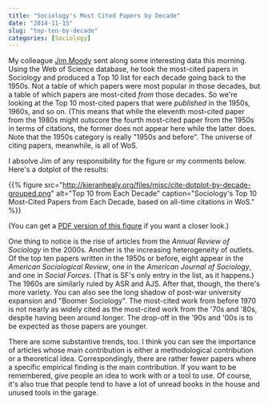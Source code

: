 ```yaml
---
title: "Sociology's Most Cited Papers by Decade"
date: "2014-11-15"
slug: "top-ten-by-decade"
categories: [Sociology]
---
```


My colleague [Jim Moody](http://www.soc.duke.edu/~jmoody77/) sent along some interesting data this morning. Using the Web of Science database, he took the most-cited papers in Sociology and produced a Top 10 list for each decade going back to the 1950s. Not a table of which papers were most popular *in* those decades, but a table of which papers are most-cited *from* those decades. So we're looking at the Top 10 most-cited papers that were *published* in the 1950s, 1960s, and so on. (This means that while the eleventh most-cited paper from the 1980s might outscore the fourth most-cited paper from the 1950s in terms of citations, the former does not appear here while the latter does. Note that the 1950s category is really "1950s and before". The universe of citing papers, meanwhile, is all of WoS.

I absolve Jim of any responsibility for the figure or my comments below. Here's a dotplot of the results:

{{% figure src="http://kieranhealy.org/files/misc/cite-dotplot-by-decade-grouped.png" alt="Top 10 from Each Decade" caption="Sociology's Top 10 Most-Cited Papers from Each Decade, based on all-time citations in WoS." %}}

(You can get a [PDF version of this figure](http://kieranhealy.org/files/misc/cite-dotplot-by-decade-grouped.pdf) if you want a closer look.) 

One thing to notice is the rise of articles from the _Annual Review of Sociology_ in the 2000s. Another is the increasing heterogeneity of outlets. Of the top ten papers written in the 1950s or before, eight appear in the *American Sociological Review*, one in the *American Journal of Sociology*, and one in *Social Forces*. (That is SF's only entry in the list, as it happens.) The 1960s are similarly ruled by ASR and AJS. After that, though, the there's more variety.  You can also see the long shadow of post-war university expansion and "Boomer Sociology". The most-cited work from before 1970 is not nearly as widely cited as the most-cited work from the '70s and '80s, despite having been around longer. The drop-off in the '90s and '00s is to be expected as those papers are younger.

There are some substantive trends, too. I think you can see the
importance of articles whose main contribution is either a
methodological contribution or a theoretical idea. Correspondingly,
there are rather fewer papers where a specific empirical finding is
the main contribution. If you want to be remembered, give people an
idea to work with or a tool to use. Of course, it's also true that
people tend to have a lot of unread books in the house and unused
tools in the garage.




